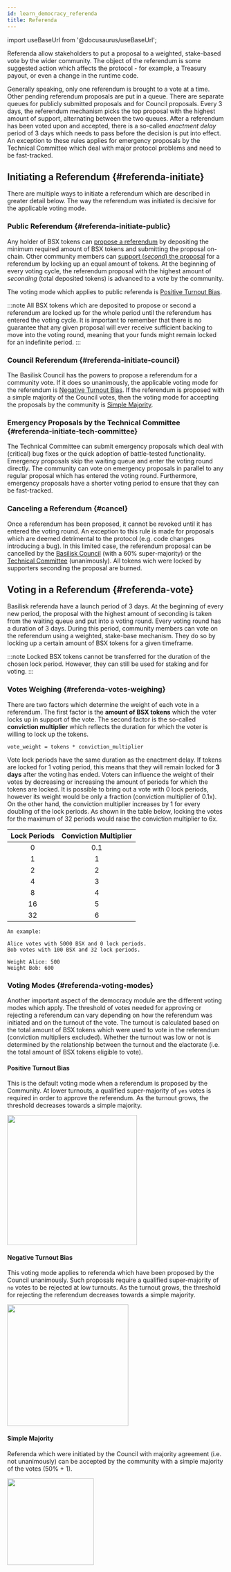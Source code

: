 ```yaml
---
id: learn_democracy_referenda
title: Referenda
---
```


import useBaseUrl from '@docusaurus/useBaseUrl';

Referenda allow stakeholders to put a proposal to a weighted, stake-based vote by the wider community. The object of the referendum is some suggested action which affects the protocol - for example, a Treasury payout, or even a change in the runtime code.

Generally speaking, only one referendum is brought to a vote at a time. Other pending referendum proposals are put in a queue. There are separate queues for publicly submitted proposals and for Council proposals. Every 3 days, the referendum mechanism picks the top proposal with the highest amount of support, alternating between the two queues. After a referendum has been voted upon and accepted, there is a so-called *enactment delay* period of 3 days which needs to pass before the decision is put into effect. An exception to these rules applies for emergency proposals by the Technical Committee which deal with major protocol problems and need to be fast-tracked.

## Initiating a Referendum {#referenda-initiate}
There are multiple ways to initiate a referendum which are described in greater detail below. The way the referendum was initiated is decisive for the applicable voting mode.

### Public Referendum {#referenda-initiate-public}
Any holder of BSX tokens can [propose a referendum](/howto_democracy_referenda) by depositing the minimum required amount of BSX tokens and submitting the proposal on-chain. Other community members can [support (*second*) the proposal](/howto_democracy_referenda) for a referendum by locking up an equal amount of tokens. At the beginning of every voting cycle, the referendum proposal with the highest amount of *seconding* (total deposited tokens) is advanced to a vote by the community.

The voting mode which applies to public referenda is [Positive Turnout Bias](#referenda-voting-modes).

:::note
All BSX tokens which are deposited to propose or second a referendum are locked up for the whole period until the referendum has entered the voting cycle. It is important to remember that there is no guarantee that any given proposal will ever receive sufficient backing to move into the voting round, meaning that your funds might remain locked for an indefinite period.
:::

### Council Referendum {#referenda-initiate-council}
The Basilisk Council has the powers to propose a referendum for a community vote. If it does so unanimously, the applicable voting mode for the referendum is [Negative Turnout Bias](#referenda-voting-modes). If the referendum is proposed with a simple majority of the Council votes, then the voting mode for accepting the proposals by the community is [Simple Majority](#referenda-voting-modes).

### Emergency Proposals by the Technical Committee {#referenda-initiate-tech-committee}
The Technical Committee can submit emergency proposals which deal with (critical) bug fixes or the quick adoption of battle-tested functionality. Emergency proposals skip the waiting queue and enter the voting round directly. The community can vote on emergency proposals in parallel to any regular proposal which has entered the voting round. Furthermore, emergency proposals have a shorter voting period to ensure that they can be fast-tracked.

### Canceling a Referendum {#cancel}
Once a referendum has been proposed, it cannot be revoked until it has entered the voting round. An exception to this rule is made for proposals which are deemed detrimental to the protocol (e.g. code changes introducing a bug). In this limited case, the referendum proposal can be cancelled by the [Basilisk Council](/learn_democracy_council) (with a 60% super-majority) or the [Technical Committee](/learn_democracy_technical_committee) (unanimously). All tokens wich were locked by supporters seconding the proposal are burned.

## Voting in a Referendum {#referenda-vote}
Basilisk referenda have a launch period of 3 days. At the beginning of every new period, the proposal with the highest amount of seconding is taken from the waiting queue and put into a voting round. Every voting round has a duration of 3 days. During this period, community members can vote on the referendum using a weighted, stake-base mechanism. They do so by locking up a certain amount of BSX tokens for a given timeframe.

:::note
Locked BSX tokens cannot be transferred for the duration of the chosen lock period. However, they can still be used for staking and for voting.
:::

### Votes Weighing {#referenda-votes-weighing}
There are two factors which determine the weight of each vote in a referendum. The first factor is the **amount of BSX tokens** which the voter locks up in support of the vote. The second factor is the so-called **conviction multiplier** which reflects the duration for which the voter is willing to lock up the tokens.

```
vote_weight = tokens * conviction_multiplier
```

Vote lock periods have the same duration as the enactment delay. If tokens are locked for 1 voting period, this means that they will remain locked for **3 days** after the voting has ended. Voters can influence the weight of their votes by decreasing or increasing the amount of periods for which the tokens are locked. It is possible to bring out a vote with 0 lock periods, however its weight would be only a fraction (conviction multiplier of 0.1x). On the other hand, the conviction multiplier increases by 1 for every doubling of the lock periods. As shown in the table below, locking the votes for the maximum of 32 periods would raise the conviction multiplier to 6x.

| Lock Periods      | Conviction Multiplier |
|:-----------------:|:---------------------:|
| 0                 |  0.1                  |
| 1                 |  1                    |
| 2                 |  2                    |
| 4                 |  3                    |
| 8                 |  4                    |
| 16                |  5                    |
| 32                |  6                    |

```
An example:

Alice votes with 5000 BSX and 0 lock periods.
Bob votes with 100 BSX and 32 lock periods.

Weight Alice: 500
Weight Bob: 600
```

### Voting Modes {#referenda-voting-modes}
Another important aspect of the democracy module are the different voting modes which apply. The threshold of votes needed for approving or rejecting a referendum can vary depending on how the referendum was initiated and on the turnout of the vote. The turnout is calculated based on the total amount of BSX tokens which were used to vote in the referendum (conviction multipliers excluded). Whether the turnout was low or not is determined by the relationship between the turnout and the elactorate (i.e. the total amount of BSX tokens eligible to vote).

#### Positive Turnout Bias
This is the default voting mode when a referendum is proposed by the Community. At lower turnouts, a qualified super-majority of `yes` votes is required in order to approve the referendum. As the turnout grows, the threshold decreases towards a simple majority.

<div style={{textAlign: 'center'}}>
  <img src={useBaseUrl('/img/democracy/positive-turnout-bias.png')} width="300px" />
</div>

#### Negative Turnout Bias
This voting mode applies to referenda which have been proposed by the Council unanimously. Such proposals require a qualified super-majority of `no` votes to be rejected at low turnouts. As the turnout grows, the threshold for rejecting the referendum decreases towards a simple majority.

<div style={{textAlign: 'center'}}>
  <img src={useBaseUrl('/img/democracy/negative-turnout-bias.png')} width="280px" />
</div>

#### Simple Majority
Referenda which were initiated by the Council with majority agreement (i.e. not unanimously) can be accepted by the community with a simple majority of the votes (50% + 1).

<div style={{textAlign: 'center'}}>
  <img src={useBaseUrl('/img/democracy/simple-majority.png')} width="200px" />
</div>
